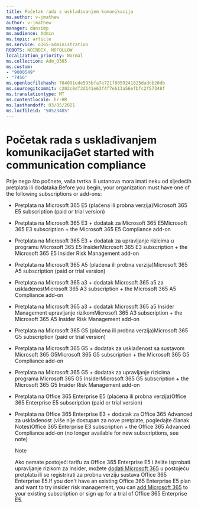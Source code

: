 ```yaml
---
title: Početak rada s usklađivanjem komunikacija
ms.author: v-jmathew
author: v-jmathew
manager: dansimp
ms.audience: Admin
ms.topic: article
ms.service: o365-administration
ROBOTS: NOINDEX, NOFOLLOW
localization_priority: Normal
ms.collection: Adm_O365
ms.custom:
- "9000549"
- "7456"
ms.openlocfilehash: 704091ede595bfa7e721f8059241825daddb20db
ms.sourcegitcommit: c202c0df2d141e63f4f7eb13a56efbfc2f57348f
ms.translationtype: MT
ms.contentlocale: hr-HR
ms.lasthandoff: 03/05/2021
ms.locfileid: "50523485"
---
```

# <a name="get-started-with-communication-compliance"></a><span data-ttu-id="8b4c8-102">Početak rada s usklađivanjem komunikacija</span><span class="sxs-lookup"><span data-stu-id="8b4c8-102">Get started with communication compliance</span></span>

<span data-ttu-id="8b4c8-103">Prije nego što počnete, vaša tvrtka ili ustanova mora imati neku od sljedećih pretplata ili dodataka:</span><span class="sxs-lookup"><span data-stu-id="8b4c8-103">Before you begin, your organization must have one of the following subscriptions or add-ons:</span></span>

* <span data-ttu-id="8b4c8-104">Pretplata na Microsoft 365 E5 (plaćena ili probna verzija)</span><span class="sxs-lookup"><span data-stu-id="8b4c8-104">Microsoft 365 E5 subscription (paid or trial version)</span></span>
* <span data-ttu-id="8b4c8-105">Pretplata na Microsoft 365 E3 + dodatak za Microsoft 365 E5</span><span class="sxs-lookup"><span data-stu-id="8b4c8-105">Microsoft 365 E3 subscription + the Microsoft 365 E5 Compliance add-on</span></span>
* <span data-ttu-id="8b4c8-106">Pretplata na Microsoft 365 E3 + dodatak za upravljanje rizicima u programu Microsoft 365 E5 Insider</span><span class="sxs-lookup"><span data-stu-id="8b4c8-106">Microsoft 365 E3 subscription + the Microsoft 365 E5 Insider Risk Management add-on</span></span>
* <span data-ttu-id="8b4c8-107">Pretplata na Microsoft 365 A5 (plaćena ili probna verzija)</span><span class="sxs-lookup"><span data-stu-id="8b4c8-107">Microsoft 365 A5 subscription (paid or trial version)</span></span>
* <span data-ttu-id="8b4c8-108">Pretplata na Microsoft 365 a3 + dodatak Microsoft 365 a5 za usklađenost</span><span class="sxs-lookup"><span data-stu-id="8b4c8-108">Microsoft 365 A3 subscription + the Microsoft 365 A5 Compliance add-on</span></span>
* <span data-ttu-id="8b4c8-109">Pretplata na Microsoft 365 a3 + dodatak Microsoft 365 a5 Insider Management upravljanje rizikom</span><span class="sxs-lookup"><span data-stu-id="8b4c8-109">Microsoft 365 A3 subscription + the Microsoft 365 A5 Insider Risk Management add-on</span></span>
* <span data-ttu-id="8b4c8-110">Pretplata na Microsoft 365 G5 (plaćena ili probna verzija)</span><span class="sxs-lookup"><span data-stu-id="8b4c8-110">Microsoft 365 G5 subscription (paid or trial version)</span></span>
* <span data-ttu-id="8b4c8-111">Pretplata na Microsoft 365 G5 + dodatak za usklađenost sa sustavom Microsoft 365 G5</span><span class="sxs-lookup"><span data-stu-id="8b4c8-111">Microsoft 365 G5 subscription + the Microsoft 365 G5 Compliance add-on</span></span>
* <span data-ttu-id="8b4c8-112">Pretplata na Microsoft 365 G5 + dodatak za upravljanje rizicima programa Microsoft 365 G5 Insider</span><span class="sxs-lookup"><span data-stu-id="8b4c8-112">Microsoft 365 G5 subscription + the Microsoft 365 G5 Insider Risk Management add-on</span></span>
* <span data-ttu-id="8b4c8-113">Pretplata na Office 365 Enterprise E5 (plaćena ili probna verzija)</span><span class="sxs-lookup"><span data-stu-id="8b4c8-113">Office 365 Enterprise E5 subscription (paid or trial version)</span></span>
* <span data-ttu-id="8b4c8-114">Pretplata na Office 365 Enterprise E3 + dodatak za Office 365 Advanced za usklađenost (više nije dostupan za nove pretplate, pogledajte članak Notes)</span><span class="sxs-lookup"><span data-stu-id="8b4c8-114">Office 365 Enterprise E3 subscription + the Office 365 Advanced Compliance add-on (no longer available for new subscriptions, see note)</span></span>

    > [!NOTE]
    > <span data-ttu-id="8b4c8-115">Ako nemate postojeći tarifu za Office 365 Enterprise E5 i želite isprobati upravljanje rizikom za Insider, možete [dodati Microsoft 365](https://go.microsoft.com/fwlink/?linkid=2130508) u postojeću pretplatu ili se registrirati za probnu verziju sustava Office 365 Enterprise E5.</span><span class="sxs-lookup"><span data-stu-id="8b4c8-115">If you don't have an existing Office 365 Enterprise E5 plan and want to try insider risk management, you can [add Microsoft 365](https://go.microsoft.com/fwlink/?linkid=2130508) to your existing subscription or sign up for a trial of Office 365 Enterprise E5.</span></span>
